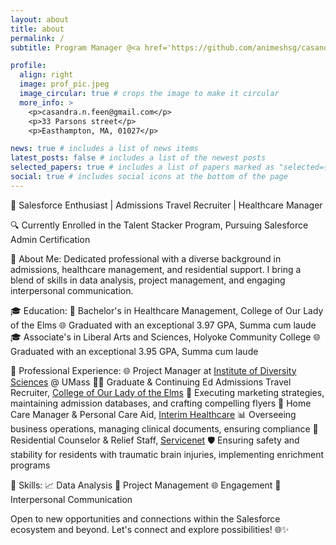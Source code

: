 ```yaml
---
layout: about
title: about
permalink: /
subtitle: Program Manager @<a href='https://github.com/animeshsg/casandrafeen.github.io.git'>University of Massachusetts</a>

profile:
  align: right
  image: prof_pic.jpeg
  image_circular: true # crops the image to make it circular
  more_info: >
    <p>casandra.n.feen@gmail.com</p>
    <p>33 Parsons street</p>
    <p>Easthampton, MA, 01027</p>

news: true # includes a list of news items
latest_posts: false # includes a list of the newest posts
selected_papers: true # includes a list of papers marked as "selected={true}"
social: true # includes social icons at the bottom of the page
---
```


🔵 Salesforce Enthusiast | Admissions Travel Recruiter | Healthcare Manager

🔍 Currently Enrolled in the Talent Stacker Program, Pursuing Salesforce Admin Certification

🔹 About Me:
Dedicated professional with a diverse background in admissions, healthcare management, and residential support. I bring a blend of skills in data analysis, project management, and engaging interpersonal communication.

🎓 Education:
🏫 Bachelor's in Healthcare Management, College of Our Lady of the Elms
🌐 Graduated with an exceptional 3.97 GPA, Summa cum laude
🎓 Associate's in Liberal Arts and Sciences, Holyoke Community College
🌐 Graduated with an exceptional 3.95 GPA, Summa cum laude

💼 Professional Experience:
🌐 Project Manager at [Institute of Diversity Sciences](https://www.umass.edu/diversitysciences/) @ UMass
👩‍💼 Graduate & Continuing Ed Admissions Travel Recruiter, [College of Our Lady of the Elms](https://www.elms.edu)
🚀 Executing marketing strategies, maintaining admission databases, and crafting compelling flyers
🏥 Home Care Manager & Personal Care Aid, [Interim Healthcare](https://www.interimhealthcare.com)
📊 Overseeing business operations, managing clinical documents, ensuring compliance
🏡 Residential Counselor & Relief Staff, [Servicenet](https://www.servicenet.org)
🛡 Ensuring safety and stability for residents with traumatic brain injuries, implementing enrichment programs

🔧 Skills:
📈 Data Analysis
🔄 Project Management
🌐 Engagement
🤝 Interpersonal Communication

Open to new opportunities and connections within the Salesforce ecosystem and beyond. Let's connect and explore possibilities! 🌐✨